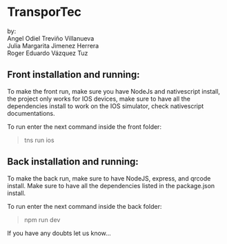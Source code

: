 # TransporTec #

by:<br>
Angel Odiel Treviño Villanueva <br>
Julia Margarita Jimenez Herrera <br>
Roger Eduardo Vázquez Tuz <br>

## Front installation and running: ##

To make the front run, make sure you have NodeJs and nativescript install, the project only works for IOS devices, make sure to have all the dependencies install to work on the IOS simulator, check nativescript documentations.

To run enter the next command inside the front folder: 
>tns run ios


## Back installation and running: ##


To make the back run, make sure to have NodeJS, express, and qrcode install. Make sure to have all the dependencies listed in the package.json install.

To run enter the next command inside the back folder:
>npm run dev <br>

If you have any doubts let us know...
